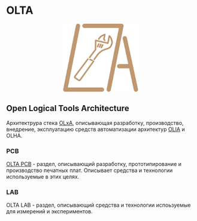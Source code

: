 # OLTA
<p align="center">
 <img width="200px" src="https://github.com/ufrs12/OLxA/blob/main/src/logo/OLTA.png" alt="qr"/>
</p>

## Open Logical Tools Architecture  
  
Архитектрура стека [OLxA](https://github.com/ufrs12/OLxA), описывающая разработку, производство, внедрение, эксплуатацию средств автоматизации архитектур [OLIA](https://github.com/ufrs12/OLIA-RU) и OLHA.

### PCB

[OLTA PCB](https://github.com/ufrs12/OLTA-RU/tree/main/PCB) - раздел, описывающий разработку, прототипирование и производство печатных плат. Описывает средства и технологии используемые в этих целях.

### LAB
OLTA LAB - раздел, описывающий средства и технологии испоьзуемые для измерений и экспериментов.
